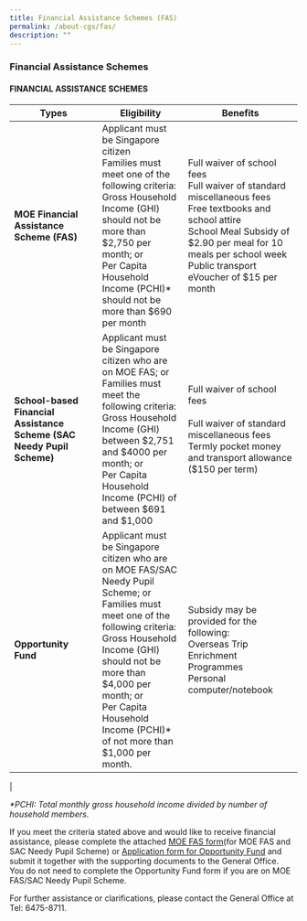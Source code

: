 ```yaml
---
title: Financial Assistance Schemes (FAS)
permalink: /about-cgs/fas/
description: ""
---
```

### **Financial Assistance Schemes**
#### **FINANCIAL ASSISTANCE SCHEMES**

| Types | Eligibility | Benefits |
|---|---|---|
| **MOE Financial Assistance Scheme (FAS)** | Applicant must be Singapore citizen<br>Families must meet one of the following criteria:<br>Gross Household Income (GHI) should not be more than $2,750 per month; or<br>Per Capita Household Income (PCHI)* should not be more than $690 per month | Full waiver of school fees<br>Full waiver of standard miscellaneous fees<br>Free textbooks and school attire<br> School Meal Subsidy of $2.90 per meal for 10 meals per school week<br>Public transport eVoucher of $15 per month |
|  **School-based Financial Assistance Scheme (SAC Needy Pupil Scheme)** | Applicant must be Singapore citizen who are on MOE FAS; or<br>Families must meet the following criteria:<br>Gross Household Income (GHI) between $2,751 and $4000 per month; or<br>Per Capita Household Income (PCHI) of between $691 and $1,000 | Full waiver of school fees<br><br>Full waiver of standard miscellaneous fees<br>Termly pocket money and transport allowance ($150 per term) |
| **Opportunity Fund** | Applicant must be Singapore citizen who are on MOE FAS/SAC Needy Pupil Scheme; or<br>Families must meet one of the following criteria:<br>Gross Household Income (GHI) should not be more than $4,000 per month; or<br>Per Capita Household Income (PCHI)* of not more than $1,000 per month. | Subsidy may be provided for the following:<br>Overseas Trip<br>Enrichment Programmes<br>Personal computer/notebook |
|

_\*PCHI: Total monthly gross household income divided by number of household members._

If you meet the criteria stated above and would like to receive financial assistance, please complete the attached [MOE FAS form](/files/moe%20fas%20form.pdf)(for MOE FAS and SAC Needy Pupil Scheme) or [Application form for Opportunity Fund](/files/application%20form%20for%20opportunity%20fund.pdf) and submit it together with the supporting documents to the General Office.  You do not need to complete the Opportunity Fund form if you are on MOE FAS/SAC Needy Pupil Scheme.

For further assistance or clarifications, please contact the General Office at Tel: 6475-8711.
